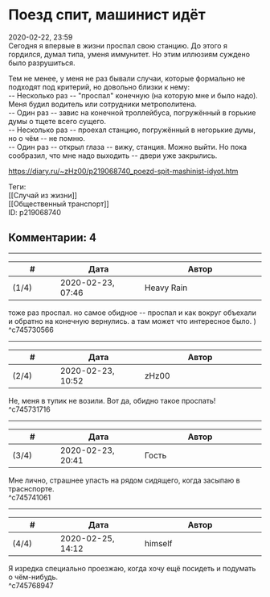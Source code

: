 Поезд спит, машинист идёт
=========================

  
2020-02-22, 23:59  
 Сегодня я впервые в жизни проспал свою станцию. До этого я гордился, думал типа, уменя иммунитет. Но этим иллюзиям суждено было разрушиться.   
   
 Тем не менее, у меня не раз бывали случаи, которые формально не подходят под критерий, но довольно близки к нему:   
 -- Несколько раз -- "проспал" конечную (на которую мне и было надо). Меня будил водитель или сотрудники метрополитена.   
 -- Один раз -- завис на конечной троллейбуса, погружённый в горькие думы о тщете всего сущего.   
 -- Несколько раз -- проехал станцию, погружённый в негорькие думы, но о чём -- не помню.   
 -- Один раз -- открыл глаза -- вижу, станция. Можно выйти. Но пока сообразил, что мне надо выходить -- двери уже закрылись.   
  
<https://diary.ru/~zHz00/p219068740_poezd-spit-mashinist-idyot.htm>  
  
Теги:  
[[Случай из жизни]]  
[[Общественный транспорт]]  
ID: p219068740  


Комментарии: 4
--------------

  


---



|         #         |              Дата              |                     Автор                     |           ID           |
| --- | --- | --- | --- |
| (1/4) | 2020-02-23, 07:46 | Heavy Rain | c745730566 |

  
 тоже раз проспал. но самое обидное -- проспал и как вокруг объехали и обратно на конечную вернулись. а там может что интересное было. )   
 ^c745730566

---



|         #         |              Дата              |                     Автор                     |           ID           |
| --- | --- | --- | --- |
| (2/4) | 2020-02-23, 10:52 | zHz00 | c745731716 |

  
 Не, меня в тупик не возили. Вот да, обидно такое проспать!   
 ^c745731716

---



|         #         |              Дата              |                     Автор                     |           ID           |
| --- | --- | --- | --- |
| (3/4) | 2020-02-23, 20:41 | Гость | c745741061 |

  
 Мне лично, страшнее упасть на рядом сидящего, когда засыпаю в траснспорте.   
 ^c745741061

---



|         #         |              Дата              |                     Автор                     |           ID           |
| --- | --- | --- | --- |
| (4/4) | 2020-02-25, 14:12 | himself | c745768947 |

  
 Я изредка специально проезжаю, когда хочу ещё посидеть и подумать о чём-нибудь.   
 ^c745768947